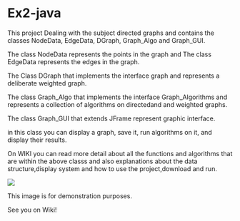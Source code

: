 # Ex2-java

This project Dealing with the subject directed graphs and contains the classes NodeData, EdgeData, DGraph, Graph_Algo and Graph_GUI.

The class NodeData represents the points in the graph and
The class EdgeData represents the edges in the graph.

The Class DGraph that implements the interface graph and represents a deliberate weighted graph.

The class Graph_Algo that implements the interface Graph_Algorithms and represents a collection
of algorithms on directedand and weighted graphs.

The class Graph_GUI that extends JFrame represent graphic interface.

in this class you can display a graph, save it, run algorithms on it, and display their results.

 On WIKI you can read more detail about all the functions and algorithms that are within the above classs
 and also explanations about the data structure,display
 system and how to use the project,download and run.
 
 
![](https://github.com/avichai1221/Ex2-java/blob/master/ex.PNG?raw=true)

This image is for demonstration purposes.

See you on Wiki!
